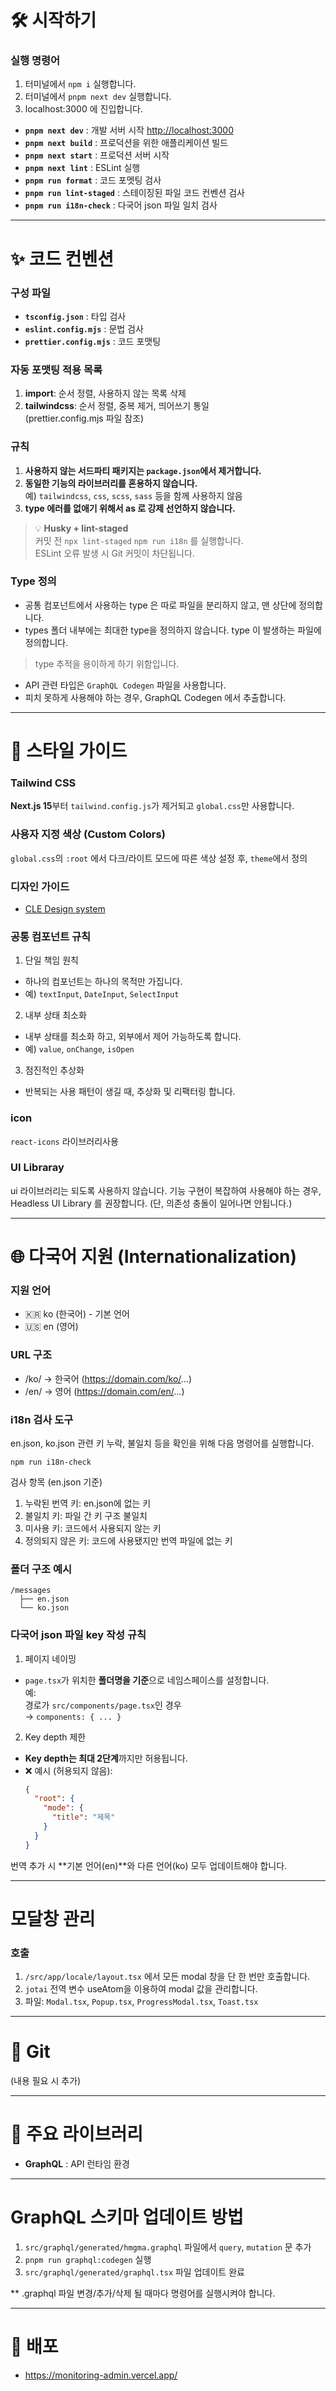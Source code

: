 # 🛠️ **시작하기**

### 실행 명령어
1. 터미널에서 `npm i` 실행합니다.
2. 터미널에서 `pnpm next dev` 실행합니다.
3. localhost:3000 에 진입합니다.

- **`pnpm next dev`** : 개발 서버 시작 [http://localhost:3000](http://localhost:3000)
- **`pnpm next build`** : 프로덕션을 위한 애플리케이션 빌드
- **`pnpm next start`** : 프로덕션 서버 시작
- **`pnpm next lint`** : ESLint 실행
- **`pnpm run format`** : 코드 포멧팅 검사
- **`pnpm run lint-staged`** : 스테이징된 파일 코드 컨벤션 검사
- **`pnpm run i18n-check`** : 다국어 json 파일 일치 검사

---

# ✨ **코드 컨벤션**

### 구성 파일

- **`tsconfig.json`** : 타입 검사
- **`eslint.config.mjs`** : 문법 검사
- **`prettier.config.mjs`** : 코드 포맷팅

### 자동 포맷팅 적용 목록

1. **import**: 순서 정렬, 사용하지 않는 목록 삭제
2. **tailwindcss**: 순서 정렬, 중복 제거, 띄어쓰기 통일  
   (prettier.config.mjs 파일 참조)

### 규칙

1. **사용하지 않는 서드파티 패키지는 `package.json`에서 제거합니다.**
2. **동일한 기능의 라이브러리를 혼용하지 않습니다.**  
   예) `tailwindcss`, `css`, `scss`, `sass` 등을 함께 사용하지 않음
3. **type 에러를 없애기 위해서 as 로 강제 선언하지 않습니다.**

> 💡 **Husky + lint-staged**  
> 커밋 전 `npx lint-staged` `npm run i18n` 를 실행합니다.  
> ESLint 오류 발생 시 Git 커밋이 차단됩니다.

### Type 정의

- 공통 컴포넌트에서 사용하는 type 은 따로 파일을 분리하지 않고, 맨 상단에 정의합니다.
- types 폴더 내부에는 최대한 type을 정의하지 않습니다. type 이 발생하는 파일에 정의합니다.
> type 추적을 용이하게 하기 위함입니다.
- API 관련 타입은 `GraphQL Codegen` 파일을 사용합니다.
- 피치 못하게 사용해야 하는 경우, GraphQL Codegen 에서 추출합니다.

---

# 🎨 **스타일 가이드**

### Tailwind CSS

**Next.js 15**부터 `tailwind.config.js`가 제거되고 `global.css`만 사용합니다.

### 사용자 지정 색상 (Custom Colors)

`global.css`의 `:root` 에서 다크/라이트 모드에 따른 색상 설정 후, `theme`에서 정의

### 디자인 가이드

- [CLE Design system](https://www.figma.com/design/tbtPLjPDYOK9qm76OjHwxI/Design-system?node-id=7-316&m=dev)

### 공통 컴포넌트 규칙

1. 단일 책임 원칙
- 하나의 컴포넌트는 하나의 목적만 가집니다.
- 예) `textInput`, `DateInput`, `SelectInput`

2. 내부 상태 최소화
- 내부 상태를 최소화 하고, 외부에서 제어 가능하도록 합니다.
- 예) `value`, `onChange`, `isOpen`

3. 점진적인 추상화
- 반복되는 사용 패턴이 생길 때, 추상화 및 리팩터링 합니다.

### icon

`react-icons` 라이브러리사용

### UI Libraray

ui 라이브러리는 되도록 사용하지 않습니다.
기능 구현이 복잡하여 사용해야 하는 경우, Headless UI Library 를 권장합니다.
(단, 의존성 충돌이 일어나면 안됩니다.)

---

# 🌐 다국어 지원 (Internationalization)

### 지원 언어
- 🇰🇷 ko (한국어) - 기본 언어
- 🇺🇸 en (영어)

### URL 구조
- /ko/ → 한국어 (https://domain.com/ko/...)
- /en/ → 영어 (https://domain.com/en/...)

### i18n 검사 도구

en.json, ko.json 관련 키 누락, 불일치 등을 확인을 위해 다음 명령어를 실행합니다.

`npm run i18n-check`

검사 항목 (en.json 기준)
1. 누락된 번역 키: en.json에 없는 키
2. 불일치 키: 파일 간 키 구조 불일치
3. 미사용 키: 코드에서 사용되지 않는 키
4. 정의되지 않은 키: 코드에 사용됐지만 번역 파일에 없는 키


### 폴더 구조 예시
  ```plaintext
  /messages
    ├── en.json
    └── ko.json
  ```

### 다국어 json 파일 key 작성 규칙
1. 페이지 네이밍
- `page.tsx`가 위치한 **폴더명을 기준**으로 네임스페이스를 설정합니다.  
  예:  
  경로가 `src/components/page.tsx`인 경우  
  → `components: { ... }`

2. Key depth 제한
- **Key depth는 최대 2단계**까지만 허용됩니다.
- ❌ 예시 (허용되지 않음):
  ```json
  {
    "root": {
      "mode": {
        "title": "제목"
      }
    }
  }

번역 추가 시 **기본 언어(en)**와 다른 언어(ko) 모두 업데이트해야 합니다.

---

# 모달창 관리

### 호출
1. `/src/app/locale/layout.tsx` 에서 모든 modal 창을 단 한 번만 호출합니다.
2. `jotai` 전역 변수 useAtom을 이용하여 modal 값을 관리합니다.
3. 파일: `Modal.tsx`, `Popup.tsx`, `ProgressModal.tsx`, `Toast.tsx`

---

# 📁 **Git**

(내용 필요 시 추가)

---

# 🧩 **주요 라이브러리**

- **GraphQL** : API 런타임 환경

---

# GraphQL 스키마 업데이트 방법

1. `src/graphql/generated/hmgma.graphql` 파일에서 `query`, `mutation` 문 추가
2. `pnpm run graphql:codegen` 실행
3. `src/graphql/generated/graphql.tsx` 파일 업데이트 완료

** .graphql 파일 변경/추가/삭제 될 때마다 명령어를 실행시켜야 합니다.

---

# 🚀 **배포**

- https://monitoring-admin.vercel.app/
